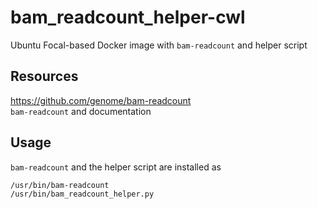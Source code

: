 bam_readcount_helper-cwl
========================

Ubuntu Focal-based Docker image with `bam-readcount` and helper script


Resources
---------

https://github.com/genome/bam-readcount  
`bam-readcount` and documentation


Usage
-----

`bam-readcount` and the helper script are installed as

    /usr/bin/bam-readcount
    /usr/bin/bam_readcount_helper.py



